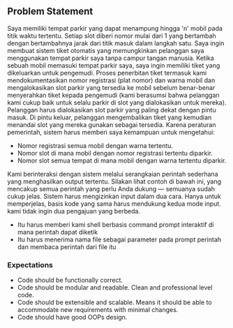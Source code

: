 ## Problem Statement
Saya memiliki tempat parkir yang dapat menampung hingga 'n' mobil pada titik waktu tertentu. Setiap slot diberi nomor mulai dari 1 yang bertambah dengan bertambahnya jarak dari titik masuk dalam langkah satu. Saya ingin membuat sistem tiket otomatis yang memungkinkan pelanggan saya menggunakan tempat parkir saya tanpa campur tangan manusia.
Ketika sebuah mobil memasuki tempat parkir saya, saya ingin memiliki tiket yang dikeluarkan untuk pengemudi. Proses penerbitan tiket termasuk kami mendokumentasikan nomor registrasi (plat nomor) dan warna mobil dan mengalokasikan slot parkir yang tersedia ke mobil sebelum benar-benar menyerahkan tiket kepada pengemudi (kami berasumsi bahwa pelanggan kami cukup baik untuk selalu parkir di slot yang dialokasikan untuk mereka). Pelanggan harus dialokasikan slot parkir yang paling dekat dengan pintu masuk. Di pintu keluar, pelanggan mengembalikan tiket yang kemudian menandai slot yang mereka gunakan sebagai tersedia.
Karena peraturan pemerintah, sistem harus memberi saya kemampuan untuk mengetahui:
* Nomor registrasi semua mobil dengan warna tertentu.
* Nomor slot di mana mobil dengan nomor registrasi tertentu diparkir.
* Nomor slot semua tempat di mana mobil dengan warna tertentu diparkir.

Kami berinteraksi dengan sistem melalui serangkaian perintah sederhana yang menghasilkan output tertentu. Silakan lihat contoh di bawah ini, yang mencakup semua perintah yang perlu Anda dukung — semuanya sudah cukup jelas. Sistem harus mengizinkan input dalam dua cara. Hanya untuk memperjelas, basis kode yang sama harus mendukung kedua mode input. kami tidak ingin dua pengajuan yang berbeda.
* Itu harus memberi kami shell berbasis command prompt interaktif di mana perintah dapat diketik
* Itu harus menerima nama file sebagai parameter pada prompt perintah dan membaca perintah dari file itu

### Expectations
* Code should be functionally correct.
* Code should be modular and readable. Clean and professional level code.
* Code should be extensible and scalable. Means it should be able to accommodate new requirements with minimal changes.
* Code should have good OOPs design.